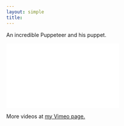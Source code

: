 ```yaml
---
layout: simple
title:
---
```


An incredible Puppeteer and his puppet.

<iframe src="//player.vimeo.com/video/163336282?title=0&amp;byline=0&amp;portrait=0" frameborder="0" width="300" height="170" webkitallowfullscreen mozallowfullscreen allowfullscreen></iframe>

More videos at [my Vimeo page.](http://vimeo.com/fabriziotappero)  

